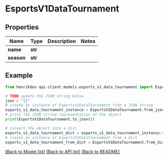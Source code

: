 # EsportsV1DataTournament


## Properties

Name | Type | Description | Notes
------------ | ------------- | ------------- | -------------
**name** | **str** |  | 
**season** | **str** |  | 

## Example

```python
from henrikdev-api-client.models.esports_v1_data_tournament import EsportsV1DataTournament

# TODO update the JSON string below
json = "{}"
# create an instance of EsportsV1DataTournament from a JSON string
esports_v1_data_tournament_instance = EsportsV1DataTournament.from_json(json)
# print the JSON string representation of the object
print(EsportsV1DataTournament.to_json())

# convert the object into a dict
esports_v1_data_tournament_dict = esports_v1_data_tournament_instance.to_dict()
# create an instance of EsportsV1DataTournament from a dict
esports_v1_data_tournament_from_dict = EsportsV1DataTournament.from_dict(esports_v1_data_tournament_dict)
```
[[Back to Model list]](../README.md#documentation-for-models) [[Back to API list]](../README.md#documentation-for-api-endpoints) [[Back to README]](../README.md)


